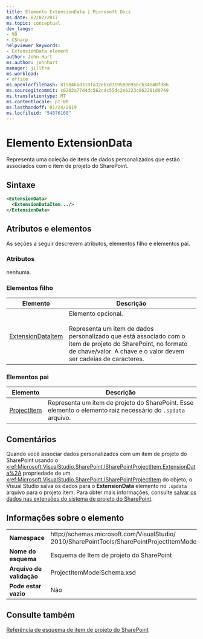 ```yaml
---
title: Elemento ExtensionData | Microsoft Docs
ms.date: 02/02/2017
ms.topic: conceptual
dev_langs:
- VB
- CSharp
helpviewer_keywords:
- ExtensionData element
author: John-Hart
ms.author: johnhart
manager: jillfra
ms.workload:
- office
ms.openlocfilehash: 815846ad310fa32ebcd3195806956cb34e40fd86
ms.sourcegitcommit: c0202a77d4dc562cdc55dc2e6223c062281d9749
ms.translationtype: MT
ms.contentlocale: pt-BR
ms.lasthandoff: 01/24/2019
ms.locfileid: "54876168"
---
```

# <a name="extensiondata-element"></a>Elemento ExtensionData
  Representa uma coleção de itens de dados personalizados que estão associados com o item de projeto do SharePoint.  
  
## <a name="syntax"></a>Sintaxe  
  
```xml  
<ExtensionData>  
  <ExtensionDataItem.../>  
</ExtensionData>  
```  
  
## <a name="attributes-and-elements"></a>Atributos e elementos
 As seções a seguir descrevem atributos, elementos filho e elementos pai.  
  
### <a name="attributes"></a>Atributos  
 nenhuma.  
  
### <a name="child-elements"></a>Elementos filho
  
|Elemento|Descrição|  
|-------------|-----------------|  
|[ExtensionDataItem](../sharepoint/extensiondataitem-element.md)|Elemento opcional.<br /><br /> Representa um item de dados personalizado que está associado com o item de projeto do SharePoint, no formato de chave/valor. A chave e o valor devem ser cadeias de caracteres.|  
  
### <a name="parent-elements"></a>Elementos pai
  
|Elemento|Descrição|  
|-------------|-----------------|  
|[ProjectItem](../sharepoint/projectitem-element.md)|Representa um item de projeto do SharePoint. Esse elemento o elemento raiz necessário do `.spdata` arquivo.|  
  
## <a name="remarks"></a>Comentários  
 Quando você associar dados personalizados com um item de projeto do SharePoint usando o <xref:Microsoft.VisualStudio.SharePoint.ISharePointProjectItem.ExtensionData%2A> propriedade de um <xref:Microsoft.VisualStudio.SharePoint.ISharePointProjectItem> do objeto, o Visual Studio salva os dados para o **ExtensionData** elemento no `.spdata` arquivo para o projeto item. Para obter mais informações, consulte [salvar os dados nas extensões do sistema de projeto do SharePoint](../sharepoint/saving-data-in-extensions-of-the-sharepoint-project-system.md).  
  
## <a name="element-information"></a>Informações sobre o elemento
  
|||  
|-|-|  
|**Namespace**|http<nolink>://schemas.microsoft.com/VisualStudio/<br>2010/SharePointTools/SharePointProjectItemModel|  
|**Nome do esquema**|Esquema de Item de projeto do SharePoint|  
|**Arquivo de validação**|ProjectItemModelSchema.xsd|  
|**Pode estar vazio**|Não|  
  
## <a name="see-also"></a>Consulte também
 [Referência de esquema de item de projeto do SharePoint](../sharepoint/sharepoint-project-item-schema-reference.md)  
